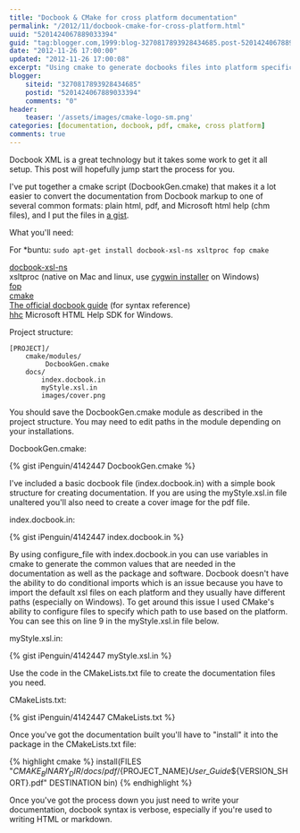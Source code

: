 ```yaml
---
title: "Docbook & CMake for cross platform documentation"
permalink: "/2012/11/docbook-cmake-for-cross-platform.html"
uuid: "5201424067889033394"
guid: "tag:blogger.com,1999:blog-3270817893928434685.post-5201424067889033394"
date: "2012-11-26 17:00:00"
updated: "2012-11-26 17:00:08"
excerpt: "Using cmake to generate docbooks files into platform specific documentation"
blogger:
    siteid: "3270817893928434685"
    postid: "5201424067889033394"
    comments: "0"
header:
    teaser: '/assets/images/cmake-logo-sm.png'
categories: [documentation, docbook, pdf, cmake, cross platform]
comments: true
---
```


Docbook XML is a great technology but it takes some work to get it all setup.
This post will hopefully jump start the process for you.

I've put together a cmake script (DocbookGen.cmake) that makes it a lot easier to convert the documentation from Docbook markup to one of several common formats: plain html, pdf, and Microsoft html help (chm files),
and I put the files in [a gist](https://gist.github.com/4142447).

What you'll need:

For *buntu:
`sudo apt-get install docbook-xsl-ns xsltproc fop cmake`


  [docbook-xsl-ns](http://sourceforge.net/projects/docbook/files/docbook-xsl-ns/)  
  xsltproc (native on Mac and linux, use [cygwin installer](http://cygwin.com/install.html) on Windows)  
  [fop](http://xmlgraphics.apache.org/fop/download.html)  
  [cmake](http://cmake.org/cmake/resources/software.html)  
  [The official docbook guide](http://docbook.org/tdg51/en/html/) (for syntax reference)  
  [hhc](http://msdn.microsoft.com/en-us/library/windows/desktop/ms669985(v=vs.85).aspx) Microsoft HTML Help SDK for Windows.

Project structure:

    [PROJECT]/
        cmake/modules/
             DocbookGen.cmake
        docs/
            index.docbook.in
            myStyle.xsl.in
            images/cover.png

You should save the DocbookGen.cmake module as described in the project structure.
You may need to edit paths in the module depending on your installations.

DocbookGen.cmake:

{% gist iPenguin/4142447 DocbookGen.cmake %}

I've included a basic docbook file (index.docbook.in) with a simple book structure for creating documentation.
If you are using the myStyle.xsl.in file unaltered you'll also need to create a cover image for the pdf file.

index.docbook.in:

{% gist iPenguin/4142447 index.docbook.in %}

By using configure_file with index.docbook.in you can use variables in cmake to generate the common values that are needed in the documentation as well as the package and software.
Docbook doesn't have the ability to do conditional imports which is an issue because you have to import the default xsl files on each platform and they usually have different paths (especially on Windows).
To get around this issue I used CMake's ability to configure files to specify which path to use based on the platform.
You can see this on line 9 in the myStyle.xsl.in file below.

myStyle.xsl.in:

{% gist iPenguin/4142447 myStyle.xsl.in %}

Use the code in the CMakeLists.txt file to create the documentation files you need.

CMakeLists.txt:

{% gist iPenguin/4142447 CMakeLists.txt %}

Once you've got the documentation built you'll have to "install" it into the package in the CMakeLists.txt file:

{% highlight cmake %}
install(FILES "${CMAKE_BINARY_DIR}/docs/pdf/${PROJECT_NAME}_User_Guide_${VERSION_SHORT}.pdf" DESTINATION bin)
{% endhighlight %}

Once you've got the process down you just need to write your documentation, docbook syntax is verbose, especially if you're used to writing HTML or markdown.
